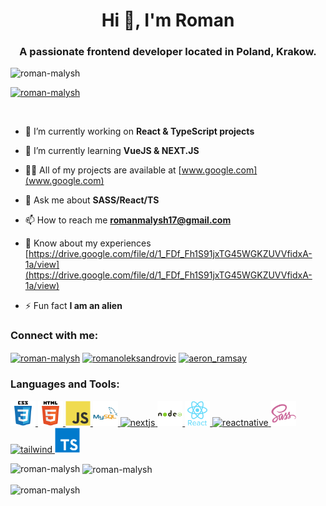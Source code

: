 <h1 align="center">Hi 👋, I'm Roman</h1>
<h3 align="center">A passionate frontend developer located in Poland, Krakow.</h3>

<p align="left"> <img src="https://komarev.com/ghpvc/?username=roman-malysh&label=Profile%20views&color=0e75b6&style=flat" alt="roman-malysh" /> </p>

<p align="left"> <a href="https://github.com/ryo-ma/github-profile-trophy"><img src="https://github-profile-trophy.vercel.app/?username=roman-malysh" alt="roman-malysh" /></a> </p>

<p align="left"> <a href="https://twitter.com/" target="blank"><img src="https://img.shields.io/twitter/follow/?logo=twitter&style=for-the-badge" alt="" /></a> </p>

- 🔭 I’m currently working on **React & TypeScript projects**

- 🌱 I’m currently learning **VueJS & NEXT.JS**

- 👨‍💻 All of my projects are available at [www.google.com](www.google.com)

- 💬 Ask me about **SASS/React/TS**

- 📫 How to reach me **romanmalysh17@gmail.com**

- 📄 Know about my experiences [https://drive.google.com/file/d/1_FDf_Fh1S91jxTG45WGKZUVVfidxA-1a/view](https://drive.google.com/file/d/1_FDf_Fh1S91jxTG45WGKZUVVfidxA-1a/view)

- ⚡ Fun fact **I am an alien**

<h3 align="left">Connect with me:</h3>
<p align="left">
<a href="https://linkedin.com/in/roman-malysh" target="blank"><img align="center" src="https://raw.githubusercontent.com/rahuldkjain/github-profile-readme-generator/master/src/images/icons/Social/linked-in-alt.svg" alt="roman-malysh" height="30" width="40" /></a>
<a href="https://fb.com/romanoleksandrovic" target="blank"><img align="center" src="https://raw.githubusercontent.com/rahuldkjain/github-profile-readme-generator/master/src/images/icons/Social/facebook.svg" alt="romanoleksandrovic" height="30" width="40" /></a>
<a href="https://instagram.com/aeron_ramsay" target="blank"><img align="center" src="https://raw.githubusercontent.com/rahuldkjain/github-profile-readme-generator/master/src/images/icons/Social/instagram.svg" alt="aeron_ramsay" height="30" width="40" /></a>
</p>

<h3 align="left">Languages and Tools:</h3>
<p align="left"> <a href="https://www.w3schools.com/css/" target="_blank" rel="noreferrer"> <img src="https://raw.githubusercontent.com/devicons/devicon/master/icons/css3/css3-original-wordmark.svg" alt="css3" width="40" height="40"/> </a> <a href="https://www.w3.org/html/" target="_blank" rel="noreferrer"> <img src="https://raw.githubusercontent.com/devicons/devicon/master/icons/html5/html5-original-wordmark.svg" alt="html5" width="40" height="40"/> </a> <a href="https://developer.mozilla.org/en-US/docs/Web/JavaScript" target="_blank" rel="noreferrer"> <img src="https://raw.githubusercontent.com/devicons/devicon/master/icons/javascript/javascript-original.svg" alt="javascript" width="40" height="40"/> </a> <a href="https://www.mysql.com/" target="_blank" rel="noreferrer"> <img src="https://raw.githubusercontent.com/devicons/devicon/master/icons/mysql/mysql-original-wordmark.svg" alt="mysql" width="40" height="40"/> </a> <a href="https://nextjs.org/" target="_blank" rel="noreferrer"> <img src="https://cdn.worldvectorlogo.com/logos/nextjs-2.svg" alt="nextjs" width="40" height="40"/> </a> <a href="https://nodejs.org" target="_blank" rel="noreferrer"> <img src="https://raw.githubusercontent.com/devicons/devicon/master/icons/nodejs/nodejs-original-wordmark.svg" alt="nodejs" width="40" height="40"/> </a> <a href="https://reactjs.org/" target="_blank" rel="noreferrer"> <img src="https://raw.githubusercontent.com/devicons/devicon/master/icons/react/react-original-wordmark.svg" alt="react" width="40" height="40"/> </a> <a href="https://reactnative.dev/" target="_blank" rel="noreferrer"> <img src="https://reactnative.dev/img/header_logo.svg" alt="reactnative" width="40" height="40"/> </a> <a href="https://sass-lang.com" target="_blank" rel="noreferrer"> <img src="https://raw.githubusercontent.com/devicons/devicon/master/icons/sass/sass-original.svg" alt="sass" width="40" height="40"/> </a> <a href="https://tailwindcss.com/" target="_blank" rel="noreferrer"> <img src="https://www.vectorlogo.zone/logos/tailwindcss/tailwindcss-icon.svg" alt="tailwind" width="40" height="40"/> </a> <a href="https://www.typescriptlang.org/" target="_blank" rel="noreferrer"> <img src="https://raw.githubusercontent.com/devicons/devicon/master/icons/typescript/typescript-original.svg" alt="typescript" width="40" height="40"/> </a> </p>

<p><img align="left" src="https://github-readme-stats.vercel.app/api/top-langs?username=roman-malysh&show_icons=true&locale=en&layout=compact" alt="roman-malysh" /></p>

<p>&nbsp;<img align="center" src="https://github-readme-stats.vercel.app/api?username=roman-malysh&show_icons=true&locale=en" alt="roman-malysh" /></p>

<p><img align="center" src="https://github-readme-streak-stats.herokuapp.com/?user=roman-malysh&" alt="roman-malysh" /></p>
